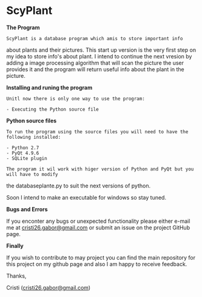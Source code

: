 # ScyPlant
<b> The Program </b>

	ScyPlant is a database program which amis to store important info
about plants and their pictures. This start up version is the very first step on my 
idea to store info's about plant. I intend to continue the next vresion by adding a image 
processing algorithm that will scan the picture the user provides it and the program 
will return useful info about the plant in the picture. 

<b> Installing and runing the program </b>

	Unitl now there is only one way to use the program:
	
	- Executing the Python source file

<b> Python source files </b>

	To run the program using the source files you will need to have the following installed:

	- Python 2.7
	- PyQt 4.9.6
	- SQLite plugin

	The program it wil work with higer version of Python and PyQt but you will have to modify 
the databaseplante.py to suit the next versions of python. 

Soon I intend to make an executable for windows so stay tuned.

<b> Bugs and Errors </b>

If you enconter any bugs or unexpected functionality please either e-mail me at 
cristi26.gabor@gmail.com or submit an issue on the project GitHub page.

<b> Finally </b>

If you wish to contribute to may project you can find the main repository for this project on my github page and also I am happy
to receive feedback. 

Thanks, 

Cristi (cristi26.gabor@gmail.com)
